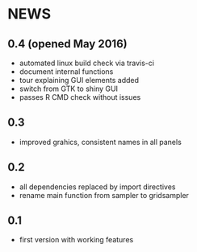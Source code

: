# NEWS

## 0.4 (opened May 2016)

* automated linux build check via travis-ci
* document internal functions
* tour explaining GUI elements added
* switch from GTK to shiny GUI
* passes R CMD check without issues

## 0.3

* improved grahics, consistent names in all panels

## 0.2

* all dependencies replaced by import directives
* rename main function from sampler to gridsampler

## 0.1

* first version with working features
